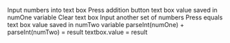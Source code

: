 Input numbers into text box
Press addition button
text box value saved in numOne variable
Clear text box
Input another set of numbers
Press equals 
text box value saved in numTwo variable
parseInt(numOne) + parseInt(numTwo) = result
textbox.value = result